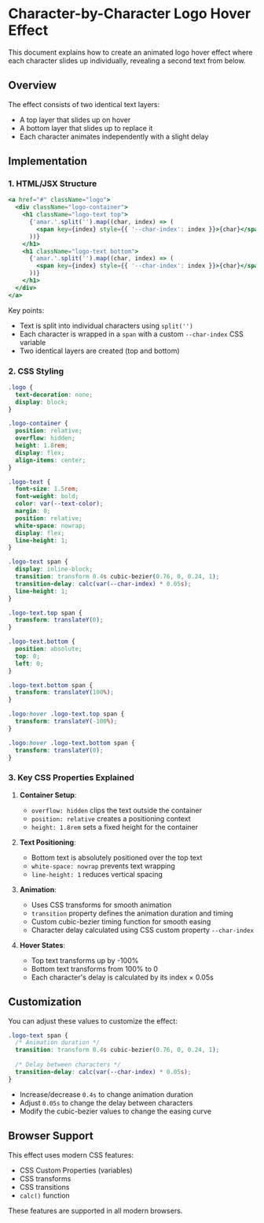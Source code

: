 # Character-by-Character Logo Hover Effect

This document explains how to create an animated logo hover effect where each character slides up individually, revealing a second text from below.

## Overview

The effect consists of two identical text layers:
- A top layer that slides up on hover
- A bottom layer that slides up to replace it
- Each character animates independently with a slight delay

## Implementation

### 1. HTML/JSX Structure

```jsx
<a href="#" className="logo">
  <div className="logo-container">
    <h1 className="logo-text top">
      {'amar.'.split('').map((char, index) => (
        <span key={index} style={{ '--char-index': index }}>{char}</span>
      ))}
    </h1>
    <h1 className="logo-text bottom">
      {'amar.'.split('').map((char, index) => (
        <span key={index} style={{ '--char-index': index }}>{char}</span>
      ))}
    </h1>
  </div>
</a>
```

Key points:
- Text is split into individual characters using `split('')`
- Each character is wrapped in a `span` with a custom `--char-index` CSS variable
- Two identical layers are created (top and bottom)

### 2. CSS Styling

```css
.logo {
  text-decoration: none;
  display: block;
}

.logo-container {
  position: relative;
  overflow: hidden;
  height: 1.8rem;
  display: flex;
  align-items: center;
}

.logo-text {
  font-size: 1.5rem;
  font-weight: bold;
  color: var(--text-color);
  margin: 0;
  position: relative;
  white-space: nowrap;
  display: flex;
  line-height: 1;
}

.logo-text span {
  display: inline-block;
  transition: transform 0.4s cubic-bezier(0.76, 0, 0.24, 1);
  transition-delay: calc(var(--char-index) * 0.05s);
  line-height: 1;
}

.logo-text.top span {
  transform: translateY(0);
}

.logo-text.bottom {
  position: absolute;
  top: 0;
  left: 0;
}

.logo-text.bottom span {
  transform: translateY(100%);
}

.logo:hover .logo-text.top span {
  transform: translateY(-100%);
}

.logo:hover .logo-text.bottom span {
  transform: translateY(0);
}
```

### 3. Key CSS Properties Explained

1. **Container Setup**:
   - `overflow: hidden` clips the text outside the container
   - `position: relative` creates a positioning context
   - `height: 1.8rem` sets a fixed height for the container

2. **Text Positioning**:
   - Bottom text is absolutely positioned over the top text
   - `white-space: nowrap` prevents text wrapping
   - `line-height: 1` reduces vertical spacing

3. **Animation**:
   - Uses CSS transforms for smooth animation
   - `transition` property defines the animation duration and timing
   - Custom cubic-bezier timing function for smooth easing
   - Character delay calculated using CSS custom property `--char-index`

4. **Hover States**:
   - Top text transforms up by -100%
   - Bottom text transforms from 100% to 0
   - Each character's delay is calculated by its index × 0.05s

## Customization

You can adjust these values to customize the effect:

```css
.logo-text span {
  /* Animation duration */
  transition: transform 0.4s cubic-bezier(0.76, 0, 0.24, 1);
  
  /* Delay between characters */
  transition-delay: calc(var(--char-index) * 0.05s);
}
```

- Increase/decrease `0.4s` to change animation duration
- Adjust `0.05s` to change the delay between characters
- Modify the cubic-bezier values to change the easing curve

## Browser Support

This effect uses modern CSS features:
- CSS Custom Properties (variables)
- CSS transforms
- CSS transitions
- `calc()` function

These features are supported in all modern browsers. 